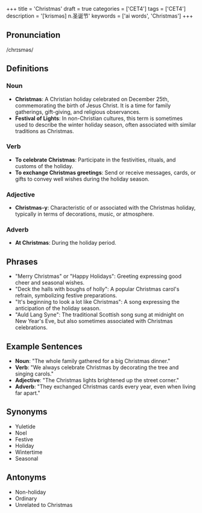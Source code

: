 +++
title = 'Christmas'
draft = true
categories = ['CET4']
tags = ['CET4']
description = '[ˈkrisməs] n.圣诞节'
keywords = ['ai words', 'Christmas']
+++

## Pronunciation
/chrɪsməs/

## Definitions
### Noun
- **Christmas**: A Christian holiday celebrated on December 25th, commemorating the birth of Jesus Christ. It is a time for family gatherings, gift-giving, and religious observances.
- **Festival of Lights**: In non-Christian cultures, this term is sometimes used to describe the winter holiday season, often associated with similar traditions as Christmas.

### Verb
- **To celebrate Christmas**: Participate in the festivities, rituals, and customs of the holiday.
- **To exchange Christmas greetings**: Send or receive messages, cards, or gifts to convey well wishes during the holiday season.

### Adjective
- **Christmas-y**: Characteristic of or associated with the Christmas holiday, typically in terms of decorations, music, or atmosphere.

### Adverb
- **At Christmas**: During the holiday period.

## Phrases
- "Merry Christmas" or "Happy Holidays": Greeting expressing good cheer and seasonal wishes.
- "Deck the halls with boughs of holly": A popular Christmas carol's refrain, symbolizing festive preparations.
- "It's beginning to look a lot like Christmas": A song expressing the anticipation of the holiday season.
- "Auld Lang Syne": The traditional Scottish song sung at midnight on New Year's Eve, but also sometimes associated with Christmas celebrations.

## Example Sentences
- **Noun**: "The whole family gathered for a big Christmas dinner."
- **Verb**: "We always celebrate Christmas by decorating the tree and singing carols."
- **Adjective**: "The Christmas lights brightened up the street corner."
- **Adverb**: "They exchanged Christmas cards every year, even when living far apart."

## Synonyms
- Yuletide
- Noel
- Festive
- Holiday
- Wintertime
- Seasonal

## Antonyms
- Non-holiday
- Ordinary
- Unrelated to Christmas
